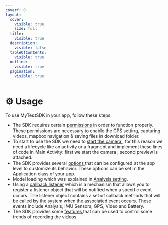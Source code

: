 ```yaml
---
coverY: 0
layout:
  cover:
    visible: true
    size: full
  title:
    visible: true
  description:
    visible: false
  tableOfContents:
    visible: true
  outline:
    visible: true
  pagination:
    visible: true
---
```


# ⚙ Usage

To use MyTestSDK in your app, follow these steps:

* The SDK requires certain [permissions ](permissions.md)in order to function properly. These permissions are necessary to enable the GPS setting, capturing videos, mapbox navigation & saving files in download folder.
* To start to use the SDK we need to [start the camera ](start-the-camera.md), for this reason we need a lifecycle like an activity or a fragment and implement these lines of code in Main Activity: first we start the camera , second preview is attached.
* The SDK provides several [options ](app-options-setting/)that can be configured at the app level to customize its behavior. These options can be set in the Application class of your app.
* Model loading which was explained in [Analysis setting](app-options-setting/gizoanalysissettings.md#step-3-loading-model).
* Using a  [callback listener](call-back-listeners.md) which is a mechanism that allows you to register a listener object that will be notified when a specific event occurs. The listener object contains a set of callback methods that will be called by the system when the associated event occurs. These events include Analysis, IMU Sensors, GPS, Video and Battery.
* The SDK provides some [features ](features.md)that can be used to control some trends of recording the videos.

































##
